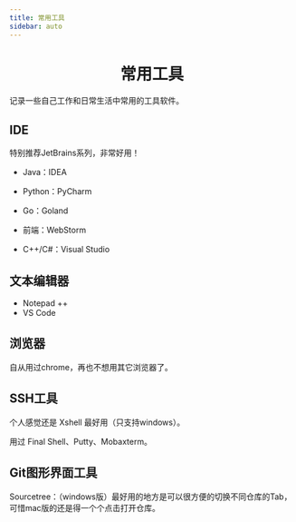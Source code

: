 ```yaml
---
title: 常用工具
sidebar: auto
---
```


<h1 align='center'>
    常用工具
</h1>
记录一些自己工作和日常生活中常用的工具软件。

## IDE

特别推荐JetBrains系列，非常好用！

- Java：IDEA
- Python：PyCharm
- Go：Goland
- 前端：WebStorm

- C++/C#：Visual Studio

## 文本编辑器

- Notepad ++
- VS Code

## 浏览器

自从用过chrome，再也不想用其它浏览器了。

## SSH工具

个人感觉还是 Xshell 最好用（只支持windows）。

用过 Final Shell、Putty、Mobaxterm。

## Git图形界面工具

Sourcetree：（windows版）最好用的地方是可以很方便的切换不同仓库的Tab，可惜mac版的还是得一个个点击打开仓库。